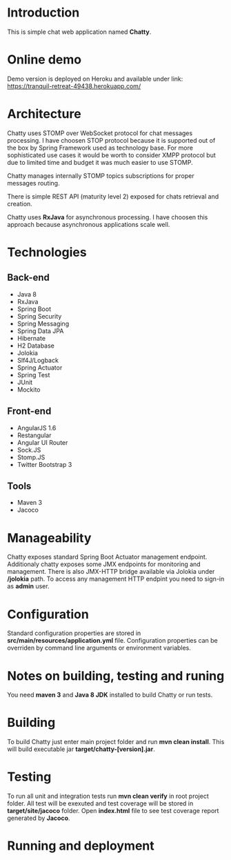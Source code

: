 # Introduction

This is simple chat web application named **Chatty**.

# Online demo

Demo version is deployed on Heroku and available under link: https://tranquil-retreat-49438.herokuapp.com/ 

# Architecture

Chatty uses STOMP over WebSocket protocol for chat messages processing. I have choosen STOP protocol because it is supported out 
of the box by Spring Framework used as technology base. For more sophisticated use cases it would be worth to consider XMPP protocol but due to limited time
and budget it was much easier to use STOMP.

Chatty manages internally STOMP topics subscriptions for proper messages routing.

There is simple REST API (maturity level 2) exposed for chats retrieval and creation.

Chatty uses **RxJava** for asynchronous processing. I have choosen this approach because asynchronous applications scale well.

# Technologies
## Back-end
* Java 8
* RxJava
* Spring Boot
* Spring Security
* Spring Messaging
* Spring Data JPA
* Hibernate
* H2 Database
* Jolokia
* Slf4J/Logback
* Spring Actuator
* Spring Test
* JUnit
* Mockito

## Front-end
* AngularJS 1.6
* Restangular
* Angular UI Router 
* Sock.JS
* Stomp.JS
* Twitter Bootstrap 3

## Tools
* Maven 3
* Jacoco

# Manageability
Chatty exposes standard Spring Boot Actuator management endpoint. Additionaly chatty exposes some JMX endpoints for monitoring and management.
There is also JMX-HTTP bridge available via Jolokia under **/jolokia** path. To access any management HTTP endpint you need to sign-in as **admin** user.

# Configuration
Standard configuration properties are stored in **src/main/resources/application.yml** file. Configuration properties can be overriden by command line arguments or
environment variables.  

# Notes on building, testing and runing
You need  **maven 3** and **Java 8 JDK** installed to build Chatty or run tests.

# Building
To build Chatty just enter main project folder and run **mvn clean install**. This will build executable jar **target/chatty-[version].jar**.

# Testing
To run all unit and integration tests run **mvn clean verify** in root project folder. All test will be exexuted and test coverage will be stored in 
**target/site/jacoco** folder. Open **index.html** file to see test coverage report generated by **Jacoco**. 

# Running and deployment

